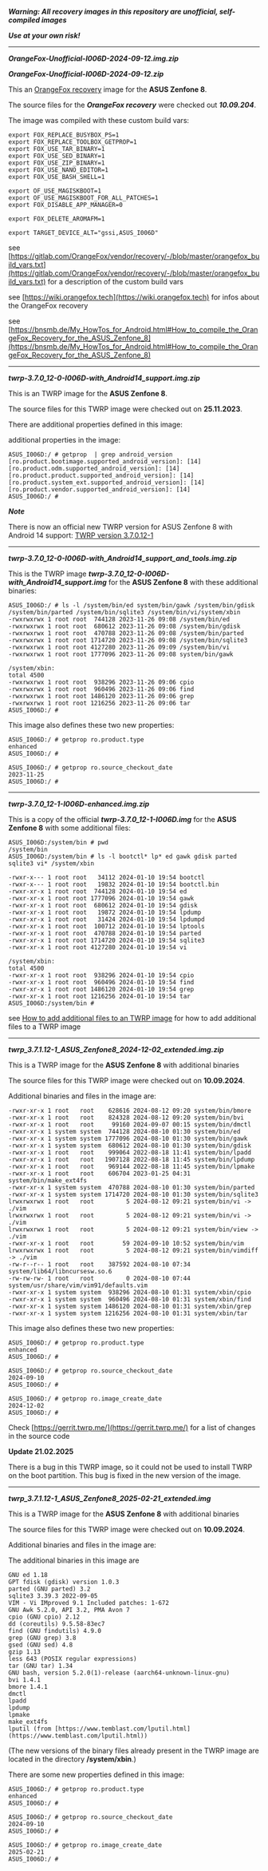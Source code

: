
***Warning: All recovery images in this repository are unofficial, self-compiled images***

***Use at your own risk!***

---

***OrangeFox-Unofficial-I006D-2024-09-12.img.zip***

***OrangeFox-Unofficial-I006D-2024-09-12.zip***

This an [OrangeFox recovery](https://wiki.orangefox.tech) image for the **ASUS Zenfone 8**.

The source files for the ***OrangeFox recovery*** were checked out ***10.09.204***.

The image was compiled with these custom build vars:

```
export FOX_REPLACE_BUSYBOX_PS=1
export FOX_REPLACE_TOOLBOX_GETPROP=1
export FOX_USE_TAR_BINARY=1
export FOX_USE_SED_BINARY=1
export FOX_USE_ZIP_BINARY=1
export FOX_USE_NANO_EDITOR=1
export FOX_USE_BASH_SHELL=1

export OF_USE_MAGISKBOOT=1
export OF_USE_MAGISKBOOT_FOR_ALL_PATCHES=1
export FOX_DISABLE_APP_MANAGER=0

export FOX_DELETE_AROMAFM=1

export TARGET_DEVICE_ALT="gssi,ASUS_I006D"
```

see [https://gitlab.com/OrangeFox/vendor/recovery/-/blob/master/orangefox_build_vars.txt](https://gitlab.com/OrangeFox/vendor/recovery/-/blob/master/orangefox_build_vars.txt) for a description of the custom build vars

see [https://wiki.orangefox.tech](https://wiki.orangefox.tech) for infos about the OrangeFox recovery

see [https://bnsmb.de/My_HowTos_for_Android.html#How_to_compile_the_OrangeFox_Recovery_for_the_ASUS_Zenfone_8](https://bnsmb.de/My_HowTos_for_Android.html#How_to_compile_the_OrangeFox_Recovery_for_the_ASUS_Zenfone_8)


---
	
***twrp-3.7.0_12-0-I006D-with_Android14_support.img.zip***
	

This is an TWRP image for the **ASUS Zenfone 8**.

The source files for this TWRP image were checked out on **25.11.2023**.

There are additional properties defined in this image:

additional properties in the image:
```
ASUS_I006D:/ # getprop  | grep android_version
[ro.product.bootimage.supported_android_version]: [14]
[ro.product.odm.supported_android_version]: [14]
[ro.product.product.supported_android_version]: [14]
[ro.product.system_ext.supported_android_version]: [14]
[ro.product.vendor.supported_android_version]: [14]
ASUS_I006D:/ # 
```

***Note***

There is now an official new TWRP version for ASUS Zenfone 8 with Android 14 support: [TWRP version 3.7.0.12-1](https://eu.dl.twrp.me/I006D/twrp-3.7.0_12-1-I006D.img.html)


---

***twrp-3.7.0_12-0-I006D-with_Android14_support_and_tools.img.zip***

This is the TWRP image ***twrp-3.7.0_12-0-I006D-with_Android14_support.img*** for the **ASUS Zenfone 8** with these additional binaries:

```
ASUS_I006D:/ # ls -l /system/bin/ed system/bin/gawk /system/bin/gdisk /system/bin/parted /system/bin/sqlite3 /system/bin/vi/system/xbin
-rwxrwxrwx 1 root root  744128 2023-11-26 09:08 /system/bin/ed
-rwxrwxrwx 1 root root  680612 2023-11-26 09:08 /system/bin/gdisk
-rwxrwxrwx 1 root root  470788 2023-11-26 09:08 /system/bin/parted
-rwxrwxrwx 1 root root 1714720 2023-11-26 09:08 /system/bin/sqlite3
-rwxrwxrwx 1 root root 4127280 2023-11-26 09:09 /system/bin/vi
-rwxrwxrwx 1 root root 1777096 2023-11-26 09:08 system/bin/gawk

/system/xbin:
total 4500
-rwxrwxrwx 1 root root  938296 2023-11-26 09:06 cpio
-rwxrwxrwx 1 root root  960496 2023-11-26 09:06 find
-rwxrwxrwx 1 root root 1486120 2023-11-26 09:06 grep
-rwxrwxrwx 1 root root 1216256 2023-11-26 09:06 tar
ASUS_I006D:/ #
```
This image also defines these two new properties:

```
ASUS_I006D:/ # getprop ro.product.type
enhanced
ASUS_I006D:/ #

ASUS_I006D:/ # getprop ro.source_checkout_date
2023-11-25
ASUS_I006D:/ #
```

---

***twrp-3.7.0_12-1-I006D-enhanced.img.zip***

This is a copy of the official ***twrp-3.7.0_12-1-I006D.img*** for the **ASUS Zenfone 8** with some additional files:

```
ASUS_I006D:/system/bin # pwd
/system/bin
ASUS_I006D:/system/bin # ls -l bootctl* lp* ed gawk gdisk parted sqlite3 vi* /system/xbin

-rwxr-x--- 1 root root   34112 2024-01-10 19:54 bootctl
-rwxr-x--- 1 root root   19832 2024-01-10 19:54 bootctl.bin
-rwxr-xr-x 1 root root  744128 2024-01-10 19:54 ed
-rwxr-xr-x 1 root root 1777096 2024-01-10 19:54 gawk
-rwxr-xr-x 1 root root  680612 2024-01-10 19:54 gdisk
-rwxr-xr-x 1 root root   19872 2024-01-10 19:54 lpdump
-rwxr-xr-x 1 root root   31424 2024-01-10 19:54 lpdumpd
-rwxr-xr-x 1 root root  100712 2024-01-10 19:54 lptools
-rwxr-xr-x 1 root root  470788 2024-01-10 19:54 parted
-rwxr-xr-x 1 root root 1714720 2024-01-10 19:54 sqlite3
-rwxr-xr-x 1 root root 4127280 2024-01-10 19:54 vi

/system/xbin:
total 4500
-rwxr-xr-x 1 root root  938296 2024-01-10 19:54 cpio
-rwxr-xr-x 1 root root  960496 2024-01-10 19:54 find
-rwxr-xr-x 1 root root 1486120 2024-01-10 19:54 grep
-rwxr-xr-x 1 root root 1216256 2024-01-10 19:54 tar
ASUS_I006D:/system/bin #  
```
see [How to add additional files to an TWRP image](http://bnsmb.de/My_HowTos_for_Android.html#How_to_add_additional_files_to_an_TWRP) for how to add additional files to a TWRP image

---


***twrp_3.7.1.12-1_ASUS_Zenfone8_2024-12-02_extended.img.zip***
	

This is a TWRP image for the **ASUS Zenfone 8** with additional binaries

The source files for this TWRP image were checked out on **10.09.2024**.

Additional binaries and files in the image are:

```
-rwxr-xr-x 1 root   root    628616 2024-08-12 09:20 system/bin/bmore
-rwxr-xr-x 1 root   root    824328 2024-08-12 09:20 system/bin/bvi
-rwxr-xr-x 1 root   root     99160 2024-09-07 00:15 system/bin/dmctl
-rwxr-xr-x 1 system system  744128 2024-08-10 01:30 system/bin/ed
-rwxr-xr-x 1 system system 1777096 2024-08-10 01:30 system/bin/gawk
-rwxr-xr-x 1 system system  680612 2024-08-10 01:30 system/bin/gdisk
-rwxr-xr-x 1 root   root    999064 2022-08-18 11:41 system/bin/lpadd
-rwxr-xr-x 1 root   root   1907128 2022-08-18 11:45 system/bin/lpdump
-rwxr-xr-x 1 root   root    969144 2022-08-18 11:45 system/bin/lpmake
-rwxr-xr-x 1 root   root    606704 2023-01-25 04:31 system/bin/make_ext4fs
-rwxr-xr-x 1 system system  470788 2024-08-10 01:30 system/bin/parted
-rwxr-xr-x 1 system system 1714720 2024-08-10 01:30 system/bin/sqlite3
lrwxrwxrwx 1 root   root         5 2024-08-12 09:21 system/bin/vi -> ./vim
lrwxrwxrwx 1 root   root         5 2024-08-12 09:21 system/bin/vi -> ./vim
lrwxrwxrwx 1 root   root         5 2024-08-12 09:21 system/bin/view -> ./vim
-rwxr-xr-x 1 root   root        59 2024-09-10 10:52 system/bin/vim
lrwxrwxrwx 1 root   root         5 2024-08-12 09:21 system/bin/vimdiff -> ./vim
-rw-r--r-- 1 root   root    387592 2024-08-10 07:34 system/lib64/libncursesw.so.6
-rw-rw-rw- 1 root   root         0 2024-08-10 07:44 system/usr/share/vim/vim91/defaults.vim
-rwxr-xr-x 1 system system  938296 2024-08-10 01:31 system/xbin/cpio
-rwxr-xr-x 1 system system  960496 2024-08-10 01:31 system/xbin/find
-rwxr-xr-x 1 system system 1486120 2024-08-10 01:31 system/xbin/grep
-rwxr-xr-x 1 system system 1216256 2024-08-10 01:31 system/xbin/tar
```


This image also defines these two new properties:

```
ASUS_I006D:/ # getprop ro.product.type
enhanced
ASUS_I006D:/ #

ASUS_I006D:/ # getprop ro.source_checkout_date
2024-09-10
ASUS_I006D:/ #

ASUS_I006D:/ # getprop ro.image_create_date
2024-12-02
ASUS_I006D:/ #
```

Check [https://gerrit.twrp.me/](https://gerrit.twrp.me/) for a list of changes in the source code

**Update 21.02.2025**

There is a bug in this TWRP image, so it could not be used to install TWRP on the boot partition. This bug is fixed in the new version of the image. 

---

***twrp_3.7.1.12-1_ASUS_Zenfone8_2025-02-21_extended.img***

This is a TWRP image for the **ASUS Zenfone 8** with additional binaries

The source files for this TWRP image were checked out on **10.09.2024**.

Additional binaries and files in the image are:

The additional binaries in this image are

    GNU ed 1.18
    GPT fdisk (gdisk) version 1.0.3
    parted (GNU parted) 3.2
    sqlite3 3.39.3 2022-09-05
    VIM - Vi IMproved 9.1 Included patches: 1-672
    GNU Awk 5.2.0, API 3.2, PMA Avon 7
    cpio (GNU cpio) 2.12
    dd (coreutils) 9.5.58-83ec7
    find (GNU findutils) 4.9.0
    grep (GNU grep) 3.8
    gsed (GNU sed) 4.8
    gzip 1.13
    less 643 (POSIX regular expressions)
    tar (GNU tar) 1.34
    GNU bash, version 5.2.0(1)-release (aarch64-unknown-linux-gnu)
    bvi 1.4.1
    bmore 1.4.1
    dmctl
    lpadd
    lpdump
    lpmake
    make_ext4fs
    lputil (from [https://www.temblast.com/lputil.html](https://www.temblast.com/lputil.html))

(The new versions of the binary files already present in the TWRP image are located in the directory **/system/xbin**.)

There are some new properties defined in this image:

```
ASUS_I006D:/ # getprop ro.product.type
enhanced
ASUS_I006D:/ #
            
ASUS_I006D:/ # getprop ro.source_checkout_date
2024-09-10
ASUS_I006D:/ #
            
ASUS_I006D:/ # getprop ro.image_create_date
2025-02-21
ASUS_I006D:/ #
```
